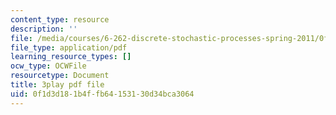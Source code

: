```yaml
---
content_type: resource
description: ''
file: /media/courses/6-262-discrete-stochastic-processes-spring-2011/0f1d3d181b4ffb64153130d34bca3064_goT94BheP3E.pdf
file_type: application/pdf
learning_resource_types: []
ocw_type: OCWFile
resourcetype: Document
title: 3play pdf file
uid: 0f1d3d18-1b4f-fb64-1531-30d34bca3064
---
```

